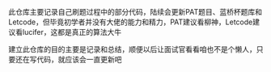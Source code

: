 此仓库主要记录自己刷题过程中的部分代码，陆续会更新PAT题目、蓝桥杯题库和Letcode，但毕竟初学者并没有大佬的能力和精力，PAT建议看柳神，Letcode建议看lucifer，这都是真正的算法大牛

建立此仓库的目的主要是记录和总结，顺便以后让面试官看看咱也不是个懒人，只要还在写代码，就应该会一直更新吧
